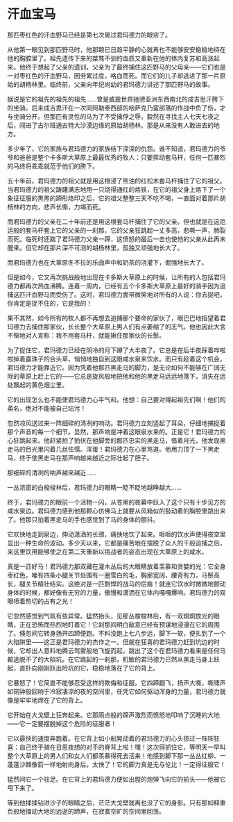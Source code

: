# 汗血宝马

那匹枣红色的汗血野马已经是第七次晃过君玛德力的眼帘了。 

从他第一眼见到那匹野马时，他那颗已日趋平静的心就再也不能够安安稳稳地待在他的胸腔里了。祖先遗传下来的桀骜不驯的血质又重新在他的体内复苏和高涨起来。他终于想起了父亲的遗训，父亲为了最终捕住这匹野马的父母亲——它们也是一对枣红色的汗血野马，因劳累过度，咯血而死。而它们的儿子却逃进了那一片原始的胡杨林里。临终前，父亲向年纪尚幼的君玛德力讲述了那匹野马的故事。 

据说是它的祖先的祖先的祖先……曾是威震世界驰骋亚洲东西南北的成吉思汗胯下的坐骑。后来成吉思汗在一次同阿勒泰西部的哈萨克乃蛮部落的作战中负了伤，才与坐骑分开。但那匹有灵性的马为了不受擒俘之辱，毅然在寻找主人七天七夜之后，闯进了古尔班通古特大沙漠边缘的原始胡杨林。那是从来没有人敢进去的地方。 

多少年了，它的家族与君玛德力的家族结下深深的仇怨。谁不知道，君玛德力的爷爷和爸爸是整个卡多斯大草原上最最优秀的牧人：只要挥动套马杆，任何一匹暴烈的马终将乖乖就范于他们的胯下。 

五十年前，君玛德力的祖父就是用这根浸了熊油的红松木套马杆捕住了它的祖父。当君玛德力的祖父踌躇满志地用一只烧得通红的烙铁，在它的祖父身上烙下了一个象征征服的黑黑的蹄形烙印之后，它的祖父整整三天不吃不喝，一直面对着那片胡杨林的方向，悲声长嘶，力竭而死。 

而君玛德力的父亲在二十年前还是用这根套马杆捕住了它的父亲。但也就是在这厄运般的套马杆套上它的父亲的一刹那，它的父亲狂跳起一丈多高，悲嘶一声，肺裂而死。临死时还踹了君玛德力父亲一蹄，这愤怒的最后一击也使他的父亲从此再未醒来。但它却在那片深不可测的胡杨林里，孤独又顽强地长大了。 

而君玛德力也在大草原冬不拉的乐曲声中和奶茶的浇灌下，倔强地长大了。 

但是如今，它又再次挑战般地出现在卡多斯大草原上的时候，让所有的人包括君玛德力都再次热血沸腾。连着一周内，已经有五个卡多斯大草原上最好的骑手因为追捕这匹汗血野马而受伤了。这时，君玛德力面带微笑地对所有的人说：你去捉吧，你肯定是捉不住的，它是我的！ 

果不其然，如今所有的牧人都不再想去追捕那个要命的家伙了，眼巴巴地指望着君玛德力去捕住那家伙，长长整个大草原上男人们有点萎缩了的志气。他也因此大言不惭地对人宣称：我不用套马杆，就能揪住那家伙的长鬃。 

为了捉住它，君玛德力已经在阴冷的月下蹲了大半夜了。它总是在后半夜踩着哗啦啦掉着露珠子的合头草，悄悄地独自到这眼咸水泉来饮水。而只有趁着这个机会，君玛德力才能靠近它。因为凭着他那匹黑走马的脚力，是无论如何不能够在广阔无际的草原上赶上它的——它总是旋风般地把他和他的黑走马远远地落下，消失在远处飘起的黄色烟尘里。 

它的出现怎么也不能使君玛德力心平气和。他想：自己要对得起祖先们啊！他们的英名，绝对不能被自己玷污！ 

忽然凉风送过来一阵细碎的清冽的响动。君玛德力立刻竖起了耳朵，仔细地捕捉着那个声音的每一个细节。显然，那声响是冲着这眼泉水来的。正是它！君玛德力的心狂跳起来。他赶紧拍了拍伏在他脚旁的那匹忠实的黑走马，借着月光，他发现黑走马的目光里闪着几丝怯懦。浑蛋！君玛德力在心里骂道。他用力顶了一下黑走马，终于使黑走马在那声响越来越近之际壮起了胆子。 

那细碎的清冽的响声越来越近…… 

一丛浓密的白梭梭林后，君玛德力的眼睛一眨不眨地越睁越大…… 

终于，君玛德力的眼前一个活物一闪，从苍黑的夜幕中跃入了这个只有十步见方的咸水泉边。君玛德力感到他那颗心仿佛马上就要从风箱似的鼓动着的胸腔里跳出来了。他那只拍着黑走马的手也感觉到了马的身体的颤抖。 

它欢快地走到泉边，伸动潇洒的长颈，痛快地饮了起来。咂咂的饮水声使得夜空里显出一种生命的波动。多少天以来，它都是痛苦地在摆脱了众人的千般追捕之后，来这里饮用能够使之在第二天重新以挑战者的姿态出现在大草原上的咸水。 

真是一匹好马！君玛德力那双藏在灌木丛后的大眼睛放着羡慕和贪婪的光：它全身枣红色，唯有四条小腿关节处围有一圈雪白的毛，胸廓宽阔，腰背有力，马鬃高长，腿关节精壮结实。这绝对是一匹剽悍的战马的后裔！就连它饮水时微微地颤动身体的时候，都好像有无穷的力量，傲慢和潇洒在它体内嘎嘎爆响。君玛德力的双眼喷着热切的占有之光！ 

它忽然感觉到气氛有些异常。猛然抬头，见那丛梭梭林后，有一双炯炯放光的眼睛，正在恐怖而热烈地盯着它！它刹那间明白敌意已经有预谋地浸漫在它的周围了。倏忽间它转身扬开四蹄便跑。不料没跑上七八步远，脚下一软，便扎到了一个大陷阱里——这正是君玛德力的杰作之一。但就在狂喜的君玛德力赶到坑边的时候，它却出人意料地腾云驾雾般地飞旋而起，跳出了这个在君玛德力看来是任何马都逃脱不了的大陷坑。在它跳起的一刹那，机敏的君玛德力已然从黑走马身上跃起，直扑向刚刚跃出险坑的它，稳稳地落在了它的背上。 

它暴怒了！它简直不能够忍受这样的欺侮和征服。它四蹄翻飞，扬声大嘶，嘶啸声如铜钟般回响于冷寂凄凉的夜的空间里，任凭它如何驱动浑身的力量，君玛德力就像是牢牢地焊在了它的背上。 

它开始在大戈壁上狂奔起来。它那雨点般的蹄声激烈而愤怒地叩响了沉睡的大地——它一定要摆脱掉这个危险的征服者！ 

它以最快的速度奔跑着。在它背上如小船晃动着的君玛德力的心头掠过一阵阵狂喜：自己终于骑在日思夜想的对手的脊背上啦！嘿！这次得抓住它，等明天一早叫整个大草原上的男人们和女人们都羡慕得死去活来！他感到脚下那一丛丛红柳、一蓬蓬沙棘像箭一样地射向身后。太快了！它的脚力真是无与伦比！一定得征服它！ 

猛然间它一个驻足。在它背上的君玛德力便如出膛的炮弹飞向它的前头——他被它甩下来了。 

等到他揉揉钻进沙子的眼睛之后，茫茫大戈壁就再也没了它的身影。只有那如释重负般地擂动大地的远逝的蹄声，在寂寞空旷的空间里回荡。
